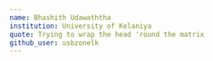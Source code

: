```yaml
---
name: Bhashith Udawaththa
institution: University of Kelaniya
quote: Trying to wrap the head 'round the matrix
github_user: usbzonelk
---
```

